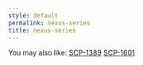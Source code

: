 ```yaml
---
style: default
permalink: nexus-series
title: nexus-series
---
```

You may also like:
[SCP-1389](http://scp-wiki.net/scp-1389)
[SCP-1601](http://scp-wiki.net/scp-1601)